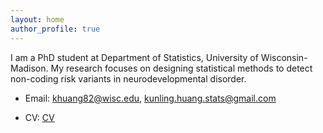 ```yaml
---
layout: home
author_profile: true
---
```



I am a PhD student at Department of Statistics, University of Wisconsin-Madison. My research focuses on designing statistical methods to detect non-coding risk variants in neurodevelopmental disorder.

- Email: <khuang82@wisc.edu>, <kunling.huang.stats@gmail.com>

- CV: [CV](/assets/docs/KHuangCV.pdf)